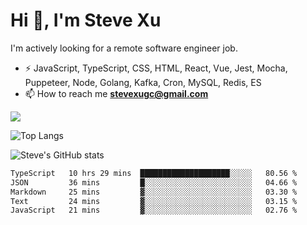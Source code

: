 # Hi 👋, I'm Steve Xu

I'm actively looking for a remote software engineer job.

- ⚡ JavaScript, TypeScript, CSS, HTML, React, Vue, Jest, Mocha,
Puppeteer, Node, Golang, Kafka, Cron, MySQL, Redis, ES
- 📫 How to reach me **stevexugc@gmail.com**

![](https://komarev.com/ghpvc/?username=nusr&color=green)

![Top Langs](https://github-readme-stats.vercel.app/api/top-langs/?username=nusr&langs_count=8&layout=compact)

![Steve's GitHub stats](https://github-readme-stats.vercel.app/api?username=nusr&show_icons=true)

<!--START_SECTION:waka-->

```txt
TypeScript   10 hrs 29 mins  ████████████████████░░░░░   80.56 %
JSON         36 mins         █░░░░░░░░░░░░░░░░░░░░░░░░   04.66 %
Markdown     25 mins         ▓░░░░░░░░░░░░░░░░░░░░░░░░   03.30 %
Text         24 mins         ▓░░░░░░░░░░░░░░░░░░░░░░░░   03.15 %
JavaScript   21 mins         ▓░░░░░░░░░░░░░░░░░░░░░░░░   02.76 %
```

<!--END_SECTION:waka-->
